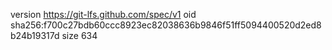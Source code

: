 version https://git-lfs.github.com/spec/v1
oid sha256:f700c27bdb60ccc8923ec82038636b9846f51ff5094400520d2ed8b24b19317d
size 634
